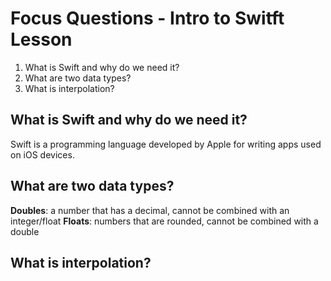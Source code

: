 # Focus Questions - Intro to Switft Lesson

1. What is Swift and why do we need it?
2. What are two data types?
3. What is interpolation?

## What is Swift and why do we need it?

Swift is a programming language developed by Apple for writing apps used on iOS devices.

## What are two data types?

**Doubles**: a number that has a decimal, cannot be combined with an integer/float
**Floats**: numbers that are rounded, cannot be combined with a double

## What is interpolation?